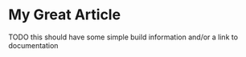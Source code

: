 # My Great Article

TODO this should have some simple build information
and/or a link to documentation
